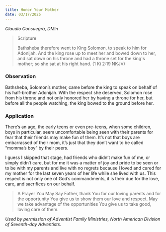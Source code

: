 ```yaml
---
title: Honor Your Mother
date: 03/17/2025
---
```


_Claudio Consuegra, DMin_

> <p>Scripture</p>
> Bathsheba therefore went to King Solomon, to speak to him for Adonijah. And the king rose up to meet her and bowed down to her, and sat down on his throne and had a throne set for the king's mother; so she sat at his right hand. (1 Ki 2:19 NKJV)

### Observation

Bathsheba, Solomon’s mother, came before the king to speak on behalf of his half-brother Adonijah. With the respect she deserved, Solomon rose from his throne and not only honored her by having a throne for her, but before all the people watching, the king bowed to the ground before her.

### Application

There’s an age, the early teens or even pre-teens, when some children, boys in particular, seem uncomfortable being seen with their parents for fear that their friends may make fun of them. It’s not that boys are embarrassed of their mom, it’s just that they don’t want to be called “momma’s boy” by their peers.

I guess I skipped that stage, had friends who didn’t make fun of me, or simply didn’t care, but for me it was a matter of joy and pride to be seen or to be with my parents and live with no regrets because I loved and cared for my mother for the last seven years of her life while she lived with us. This respect is not only one of God’s commandments, it is their due for the love, care, and sacrifices on our behalf.

> <callout>A Prayer You May Say</callout>
> Father, thank You for our loving parents and for the opportunity You give us to show them our love and respect. May we take advantage of the opportunities You give us to take good, loving care of them.

_Used by permission of Adventist Family Ministries, North American Division of Seventh-day Adventists._